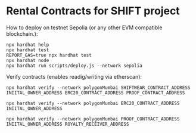 # Rental Contracts for SHIFT project

How to deploy on testnet Sepolia (or any other EVM compatible blockchain.):

```shell
npx hardhat help
npx hardhat test
REPORT_GAS=true npx hardhat test
npx hardhat node
npx hardhat run scripts/deploy.js --network sepolia
```

Verify contracts (enables readig/writing via etherscan):

```shell
npx hardhat verify --network polygonMumbai SHIFTWEAR_CONTRACT_ADDRESS INIITAL_OWNER_ADDRESS ERC20_CONTRACT_ADDRESS PROOF_CONTRACT_ADDRESS
```

```shell
npx hardhat verify --network polygonMumbai ERC20_CONTRACT_ADDRESS INIITAL_OWNER_ADDRESS 
```

```shell
npx hardhat verify --network polygonMumbai PROOF_CONTRACT_ADDRESS INIITAL_OWNER_ADDRESS ROYALTY_RECEIVER_ADDRESS
```


